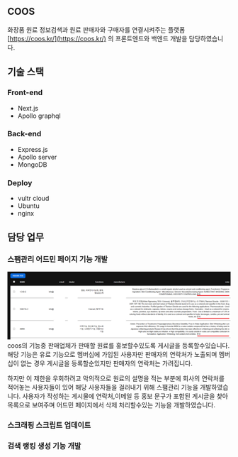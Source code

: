 ## COOS
화장품 원료 정보검색과 원료 판매자와 구매자를 연결시켜주는 플랫폼 [https://coos.kr/](https://coos.kr/) 의 프론트엔드와 백엔드 개발을 담당하였습니다.

## 기술 스택

### Front-end
* Next.js
* Apollo graphql

### Back-end
* Express.js
* Apollo server
* MongoDB

### Deploy
* vultr cloud
* Ubuntu
* nginx

## 담당 업무
### 스팸관리 어드민 페이지 기능 개발
![img](https://github.com/pizza7311/portfolio/blob/main/2025/coos/images/1.png)
coos의 기능중 판매업체가 판매할 원료를 홍보할수있도록 게시글을 등록할수있습니다. 해당 기능은 유료 기능으로 멤버십에 가입된 사용자만 판매자의 연락처가 노출되며 멤버십이 없는 경우 게시글을 등록할순있지만 판매자의 연락처는 가려집니다.  
  
하지만 이 제한을 우회하려고 악의적으로 원료의 설명을 적는 부분에 회사의 연락처를 적어놓는 사용자들이 있어 해당 사용자들을 걸러내기 위해 스팸관리 기능을 개발하였습니다.
사용자가 작성하는 게시물에 연락처,이메일 등 홍보 문구가 포함된 게시글을 찾아 목록으로 보여주며 어드민 페이지에서 삭제 처리할수있는 기능을 개발하였습니다.  
  
### 스크래핑 스크립트 업데이트

### 검색 랭킹 생성 기능 개발

